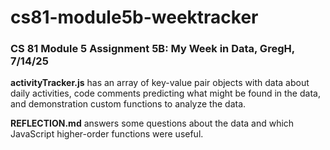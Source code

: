 # cs81-module5b-weektracker
### CS 81 Module 5 Assignment 5B: My Week in Data, GregH, 7/14/25

**activityTracker.js** has an array of key-value pair objects with data about daily activities, code comments predicting what might be found in the data, and demonstration custom functions to analyze the data.

**REFLECTION.md** answers some questions about the data and which JavaScript higher-order functions were useful.